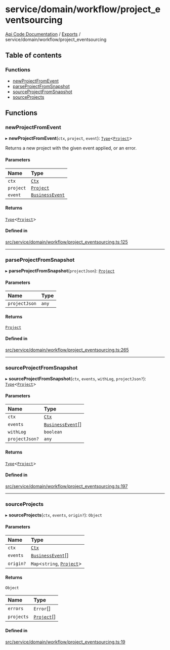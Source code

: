 # service/domain/workflow/project\_eventsourcing
 
[Api Code Documentation](../README.md) / [Exports](../modules.md) / service/domain/workflow/project\_eventsourcing

## Table of contents

### Functions

- [newProjectFromEvent](service_domain_workflow_project_eventsourcing.md#newprojectfromevent)
- [parseProjectFromSnapshot](service_domain_workflow_project_eventsourcing.md#parseprojectfromsnapshot)
- [sourceProjectFromSnapshot](service_domain_workflow_project_eventsourcing.md#sourceprojectfromsnapshot)
- [sourceProjects](service_domain_workflow_project_eventsourcing.md#sourceprojects)

## Functions

### newProjectFromEvent

▸ **newProjectFromEvent**(`ctx`, `project`, `event`): [`Type`](result.md#type)\<[`Project`](../interfaces/service_domain_workflow_project.Project.md)\>

Returns a new project with the given event applied, or an error.

#### Parameters

| Name | Type |
| :------ | :------ |
| `ctx` | [`Ctx`](../interfaces/lib_ctx.Ctx.md) |
| `project` | [`Project`](../interfaces/service_domain_workflow_project.Project.md) |
| `event` | [`BusinessEvent`](service_domain_business_event.md#businessevent) |

#### Returns

[`Type`](result.md#type)\<[`Project`](../interfaces/service_domain_workflow_project.Project.md)\>

#### Defined in

[src/service/domain/workflow/project_eventsourcing.ts:125](https://github.com/openkfw/TruBudget/blob/d07ad94/api/src/service/domain/workflow/project_eventsourcing.ts#L125)

___

### parseProjectFromSnapshot

▸ **parseProjectFromSnapshot**(`projectJson`): [`Project`](../interfaces/service_domain_workflow_project.Project.md)

#### Parameters

| Name | Type |
| :------ | :------ |
| `projectJson` | `any` |

#### Returns

[`Project`](../interfaces/service_domain_workflow_project.Project.md)

#### Defined in

[src/service/domain/workflow/project_eventsourcing.ts:265](https://github.com/openkfw/TruBudget/blob/d07ad94/api/src/service/domain/workflow/project_eventsourcing.ts#L265)

___

### sourceProjectFromSnapshot

▸ **sourceProjectFromSnapshot**(`ctx`, `events`, `withLog`, `projectJson?`): [`Type`](result.md#type)\<[`Project`](../interfaces/service_domain_workflow_project.Project.md)\>

#### Parameters

| Name | Type |
| :------ | :------ |
| `ctx` | [`Ctx`](../interfaces/lib_ctx.Ctx.md) |
| `events` | [`BusinessEvent`](service_domain_business_event.md#businessevent)[] |
| `withLog` | `boolean` |
| `projectJson?` | `any` |

#### Returns

[`Type`](result.md#type)\<[`Project`](../interfaces/service_domain_workflow_project.Project.md)\>

#### Defined in

[src/service/domain/workflow/project_eventsourcing.ts:197](https://github.com/openkfw/TruBudget/blob/d07ad94/api/src/service/domain/workflow/project_eventsourcing.ts#L197)

___

### sourceProjects

▸ **sourceProjects**(`ctx`, `events`, `origin?`): `Object`

#### Parameters

| Name | Type |
| :------ | :------ |
| `ctx` | [`Ctx`](../interfaces/lib_ctx.Ctx.md) |
| `events` | [`BusinessEvent`](service_domain_business_event.md#businessevent)[] |
| `origin?` | `Map`\<`string`, [`Project`](../interfaces/service_domain_workflow_project.Project.md)\> |

#### Returns

`Object`

| Name | Type |
| :------ | :------ |
| `errors` | `Error`[] |
| `projects` | [`Project`](../interfaces/service_domain_workflow_project.Project.md)[] |

#### Defined in

[src/service/domain/workflow/project_eventsourcing.ts:19](https://github.com/openkfw/TruBudget/blob/d07ad94/api/src/service/domain/workflow/project_eventsourcing.ts#L19)
